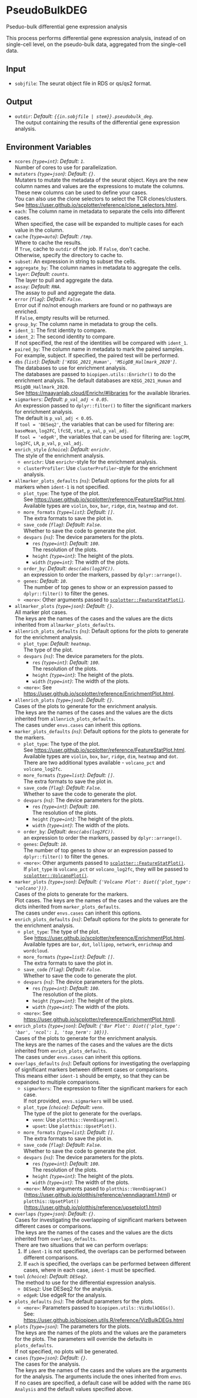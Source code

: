 # PseudoBulkDEG

Pseduo-bulk differential gene expression analysis

This process performs differential gene expression analysis, instead of
on single-cell level, on the pseudo-bulk data, aggregated from the single-cell data.<br />

## Input

- `sobjfile`:
    The seurat object file in RDS or qs/qs2 format.<br />

## Output

- `outdir`: *Default: `{{in.sobjfile | stem}}.pseudobulk_deg`*. <br />
    The output containing the results of the differential gene expression
    analysis.<br />

## Environment Variables

- `ncores` *(`type=int`)*: *Default: `1`*. <br />
    Number of cores to use for parallelization.<br />
- `mutaters` *(`type=json`)*: *Default: `{}`*. <br />
    Mutaters to mutate the metadata of the
    seurat object. Keys are the new column names and values are the
    expressions to mutate the columns. These new columns can be
    used to define your cases.<br />
    You can also use the clone selectors to select the TCR clones/clusters.<br />
    See <https://user.github.io/scplotter/reference/clone_selectors.html>.<br />
- `each`:
    The column name in metadata to separate the cells into different cases.<br />
    When specified, the case will be expanded to multiple cases for
    each value in the column.<br />
- `cache` *(`type=auto`)*: *Default: `/tmp`*. <br />
    Where to cache the results.<br />
    If `True`, cache to `outdir` of the job. If `False`, don't cache.<br />
    Otherwise, specify the directory to cache to.<br />
- `subset`:
    An expression in string to subset the cells.<br />
- `aggregate_by`:
    The column names in metadata to aggregate the cells.<br />
- `layer`: *Default: `counts`*. <br />
    The layer to pull and aggregate the data.<br />
- `assay`: *Default: `RNA`*. <br />
    The assay to pull and aggregate the data.<br />
- `error` *(`flag`)*: *Default: `False`*. <br />
    Error out if no/not enough markers are found or no pathways are enriched.<br />
    If `False`, empty results will be returned.<br />
- `group_by`:
    The column name in metadata to group the cells.<br />
- `ident_1`:
    The first identity to compare.<br />
- `ident_2`:
    The second identity to compare.<br />
    If not specified, the rest of the identities will be compared with `ident_1`.<br />
- `paired_by`:
    The column name in metadata to mark the paired samples.<br />
    For example, subject. If specified, the paired test will be performed.<br />
- `dbs` *(`list`)*: *Default: `['KEGG_2021_Human', 'MSigDB_Hallmark_2020']`*. <br />
    The databases to use for enrichment analysis.<br />
    The databases are passed to `biopipen.utils::Enrichr()` to do the
    enrichment analysis. The default databases are `KEGG_2021_Human` and
    `MSigDB_Hallmark_2020`.<br />
    See <https://maayanlab.cloud/Enrichr/#libraries> for the available
    libraries.<br />
- `sigmarkers`: *Default: `p_val_adj < 0.05`*. <br />
    An expression passed to `dplyr::filter()` to filter the
    significant markers for enrichment analysis.<br />
    The default is `p_val_adj < 0.05`.<br />
    If `tool = 'DESeq2'`, the variables that can be used for filtering
    are: `baseMean`, `log2FC`, `lfcSE`, `stat`, `p_val`, `p_val_adj`.<br />
    If `tool = 'edgeR'`, the variables that can be used for filtering
    are: `logCPM`, `log2FC`, `LR`, `p_val`, `p_val_adj`.<br />
- `enrich_style` *(`choice`)*: *Default: `enrichr`*. <br />
    The style of the enrichment analysis.<br />
    - `enrichr`:
        Use `enrichr`-style for the enrichment analysis.<br />
    - `clusterProfiler`:
        Use `clusterProfiler`-style for the enrichment analysis.<br />
- `allmarker_plots_defaults` *(`ns`)*:
    Default options for the plots for all markers when `ident-1` is not specified.<br />
    - `plot_type`:
        The type of the plot.<br />
        See <https://user.github.io/scplotter/reference/FeatureStatPlot.html>.<br />
        Available types are `violin`, `box`, `bar`, `ridge`, `dim`, `heatmap` and `dot`.<br />
    - `more_formats` *(`type=list`)*: *Default: `[]`*. <br />
        The extra formats to save the plot in.<br />
    - `save_code` *(`flag`)*: *Default: `False`*. <br />
        Whether to save the code to generate the plot.<br />
    - `devpars` *(`ns`)*:
        The device parameters for the plots.<br />
        - `res` *(`type=int`)*: *Default: `100`*. <br />
            The resolution of the plots.<br />
        - `height` *(`type=int`)*:
            The height of the plots.<br />
        - `width` *(`type=int`)*:
            The width of the plots.<br />
    - `order_by`: *Default: `desc(abs(log2FC))`*. <br />
        an expression to order the markers, passed by `dplyr::arrange()`.<br />
    - `genes`: *Default: `10`*. <br />
        The number of top genes to show or an expression passed to `dplyr::filter()` to filter the genes.<br />
    - `<more>`:
        Other arguments passed to [`scplotter::FeatureStatPlot()`](https://user.github.io/scplotter/reference/FeatureStatPlot.html).<br />
- `allmarker_plots` *(`type=json`)*: *Default: `{}`*. <br />
    All marker plot cases.<br />
    The keys are the names of the cases and the values are the dicts inherited from `allmarker_plots_defaults`.<br />
- `allenrich_plots_defaults` *(`ns`)*:
    Default options for the plots to generate for the enrichment analysis.<br />
    - `plot_type`: *Default: `heatmap`*. <br />
        The type of the plot.<br />
    - `devpars` *(`ns`)*:
        The device parameters for the plots.<br />
        - `res` *(`type=int`)*: *Default: `100`*. <br />
            The resolution of the plots.<br />
        - `height` *(`type=int`)*:
            The height of the plots.<br />
        - `width` *(`type=int`)*:
            The width of the plots.<br />
    - `<more>`:
        See <https://user.github.io/scplotter/reference/EnrichmentPlot.html>.<br />
- `allenrich_plots` *(`type=json`)*: *Default: `{}`*. <br />
    Cases of the plots to generate for the enrichment analysis.<br />
    The keys are the names of the cases and the values are the dicts inherited from `allenrich_plots_defaults`.<br />
    The cases under `envs.cases` can inherit this options.<br />
- `marker_plots_defaults` *(`ns`)*:
    Default options for the plots to generate for the markers.<br />
    - `plot_type`:
        The type of the plot.<br />
        See <https://user.github.io/scplotter/reference/FeatureStatPlot.html>.<br />
        Available types are `violin`, `box`, `bar`, `ridge`, `dim`, `heatmap` and `dot`.<br />
        There are two additional types available - `volcano_pct` and `volcano_log2fc`.<br />
    - `more_formats` *(`type=list`)*: *Default: `[]`*. <br />
        The extra formats to save the plot in.<br />
    - `save_code` *(`flag`)*: *Default: `False`*. <br />
        Whether to save the code to generate the plot.<br />
    - `devpars` *(`ns`)*:
        The device parameters for the plots.<br />
        - `res` *(`type=int`)*: *Default: `100`*. <br />
            The resolution of the plots.<br />
        - `height` *(`type=int`)*:
            The height of the plots.<br />
        - `width` *(`type=int`)*:
            The width of the plots.<br />
    - `order_by`: *Default: `desc(abs(log2FC))`*. <br />
        an expression to order the markers, passed by `dplyr::arrange()`.<br />
    - `genes`: *Default: `10`*. <br />
        The number of top genes to show or an expression passed to `dplyr::filter()` to filter the genes.<br />
    - `<more>`:
        Other arguments passed to [`scplotter::FeatureStatPlot()`](https://user.github.io/scplotter/reference/FeatureStatPlot.html).<br />
        If `plot_type` is `volcano_pct` or `volcano_log2fc`, they will be passed to
        [`scplotter::VolcanoPlot()`](https://user.github.io/plotthis/reference/VolcanoPlot.html).<br />
- `marker_plots` *(`type=json`)*: *Default: `{'Volcano Plot': Diot({'plot_type': 'volcano'})}`*. <br />
    Cases of the plots to generate for the markers.<br />
    Plot cases. The keys are the names of the cases and the values are the dicts inherited from `marker_plots_defaults`.<br />
    The cases under `envs.cases` can inherit this options.<br />
- `enrich_plots_defaults` *(`ns`)*:
    Default options for the plots to generate for the enrichment analysis.<br />
    - `plot_type`:
        The type of the plot.<br />
        See <https://user.github.io/scplotter/reference/EnrichmentPlot.html>.<br />
        Available types are `bar`, `dot`, `lollipop`, `network`, `enrichmap` and `wordcloud`.<br />
    - `more_formats` *(`type=list`)*: *Default: `[]`*. <br />
        The extra formats to save the plot in.<br />
    - `save_code` *(`flag`)*: *Default: `False`*. <br />
        Whether to save the code to generate the plot.<br />
    - `devpars` *(`ns`)*:
        The device parameters for the plots.<br />
        - `res` *(`type=int`)*: *Default: `100`*. <br />
            The resolution of the plots.<br />
        - `height` *(`type=int`)*:
            The height of the plots.<br />
        - `width` *(`type=int`)*:
            The width of the plots.<br />
    - `<more>`:
        See <https://user.github.io/scplotter/reference/EnrichmentPlot.htmll>.<br />
- `enrich_plots` *(`type=json`)*: *Default: `{'Bar Plot': Diot({'plot_type': 'bar', 'ncol': 1, 'top_term': 10})}`*. <br />
    Cases of the plots to generate for the enrichment analysis.<br />
    The keys are the names of the cases and the values are the dicts inherited from `enrich_plots_defaults`.<br />
    The cases under `envs.cases` can inherit this options.<br />
- `overlaps_defaults` *(`ns`)*:
    Default options for investigating the overlapping of significant markers between different cases or comparisons.<br />
    This means either `ident-1` should be empty, so that they can be expanded to multiple comparisons.<br />
    - `sigmarkers`:
        The expression to filter the significant markers for each case.<br />
        If not provided, `envs.sigmarkers` will be used.<br />
    - `plot_type` *(`choice`)*: *Default: `venn`*. <br />
        The type of the plot to generate for the overlaps.<br />
        - `venn`:
            Use `plotthis::VennDiagram()`.<br />
        - `upset`:
            Use `plotthis::UpsetPlot()`.<br />
    - `more_formats` *(`type=list`)*: *Default: `[]`*. <br />
        The extra formats to save the plot in.<br />
    - `save_code` *(`flag`)*: *Default: `False`*. <br />
        Whether to save the code to generate the plot.<br />
    - `devpars` *(`ns`)*:
        The device parameters for the plots.<br />
        - `res` *(`type=int`)*: *Default: `100`*. <br />
            The resolution of the plots.<br />
        - `height` *(`type=int`)*:
            The height of the plots.<br />
        - `width` *(`type=int`)*:
            The width of the plots.<br />
    - `<more>`:
        More arguments pased to `plotthis::VennDiagram()`
        (<https://user.github.io/plotthis/reference/venndiagram1.html>)
        or `plotthis::UpsetPlot()`
        (<https://user.github.io/plotthis/reference/upsetplot1.html>)
- `overlaps` *(`type=json`)*: *Default: `{}`*. <br />
    Cases for investigating the overlapping of significant markers between different cases or comparisons.<br />
    The keys are the names of the cases and the values are the dicts inherited from `overlaps_defaults`.<br />
    There are two situations that we can perform overlaps:<br />
    1. If `ident-1` is not specified, the overlaps can be performed between different comparisons.<br />
    2. If `each` is specified, the overlaps can be performed between different cases, where in each case, `ident-1` must be specified.<br />
- `tool` *(`choice`)*: *Default: `DESeq2`*. <br />
    The method to use for the differential expression analysis.<br />
    - `DESeq2`:
        Use DESeq2 for the analysis.<br />
    - `edgeR`:
        Use edgeR for the analysis.<br />
- `plots_defaults` *(`ns`)*:
    The default parameters for the plots.<br />
    - `<more>`:
        Parameters passed to `biopipen.utils::VizBulkDEGs()`.<br />
        See: <https://user.github.io/biopipen.utils.R/reference/VizBulkDEGs.html>
- `plots` *(`type=json`)*:
    The parameters for the plots.<br />
    The keys are the names of the plots and the values are the parameters
    for the plots. The parameters will override the defaults in `plots_defaults`.<br />
    If not specified, no plots will be generated.<br />
- `cases` *(`type=json`)*: *Default: `{}`*. <br />
    The cases for the analysis.<br />
    The keys are the names of the cases and the values are the arguments for
    the analysis. The arguments include the ones inherited from `envs`.<br />
    If no cases are specified, a default case will be added with
    the name `DEG Analysis` and the default values specified above.<br />

